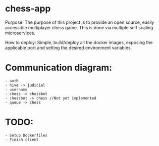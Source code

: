 # chess-app

Purpose: The purpose of this project is to provide an open source, easily accessible multiplayer chess game. This is done via multiple self scaling microservices.

How to deploy: Simple, build/deploy all the docker images, exposing the applicable port and setting the desired environment variables.

# Communication diagram:
    - auth
    - hive -> judicial
    - username
    - chess -> chessbot
    - chessbot -> chess //Not yet implemented
    - queue -> chess

# TODO:
    - Setup Dockerfiles
    - Finish client
